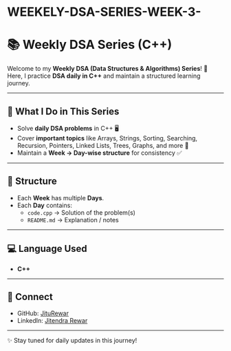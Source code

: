# WEEKELY-DSA-SERIES-WEEK-3-
# 📚 Weekly DSA Series (C++)

Welcome to my **Weekly DSA (Data Structures & Algorithms) Series**! 🚀  
Here, I practice **DSA daily in C++** and maintain a structured learning journey.

---

## 📌 What I Do in This Series
- Solve **daily DSA problems** in C++ 🖥️
- Cover **important topics** like Arrays, Strings, Sorting, Searching, Recursion, Pointers, Linked Lists, Trees, Graphs, and more 🌟
- Maintain a **Week → Day-wise structure** for consistency ✅

---

## 📂 Structure
- Each **Week** has multiple **Days**.
- Each **Day** contains:
  - `code.cpp` → Solution of the problem(s)
  - `README.md` → Explanation / notes

---

## 💻 Language Used
- **C++**

---

## 🔗 Connect
- GitHub: [JituRewar](https://github.com/JituRewar)  
- LinkedIn: [Jitendra Rewar](https://www.linkedin.com/in/jitendra-rewar-495326369/)  

---
✨ Stay tuned for daily updates in this journey!
